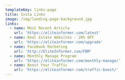 ```yaml
---
templateKey: links-page
title: Insta Links
image: /img/landing-page-background.jpg
links:
  - name: Most Recent Article
    url: 'https://eliteinformer.com/latest'
  - name: Real Estate Websites - 20% OFF
    url: 'https://eliteinformer.com/upgrade'
  - name: Facebook Marketing
    url: 'http://EliteInformer.com/FBM'
  - name: Monthly Manage Program
    url: 'https://eliteinformer.com/monthly-manage/'
  - name: Boost Your Traffic
    url: 'https://eliteinformer.com/traffic-boost/'
---
```


